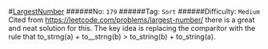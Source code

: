 #[LargestNumber](https://leetcode.com/problems/largest-number/)
######No: `179`
######Tag: `Sort`
######Difficulty: `Medium`
Cited from https://leetcode.com/problems/largest-number/ there is a great and neat solution for this.
The key idea is replacing the comparitor with the rule that to_strng(a) + to__strng(b) > to_string(b) + to_string(a).
